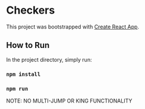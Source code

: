 # Checkers

This project was bootstrapped with [Create React App](https://github.com/facebook/create-react-app).

## How to Run

In the project directory, simply run:

### `npm install`
### `npm run`

NOTE: NO MULTI-JUMP OR KING FUNCTIONALITY